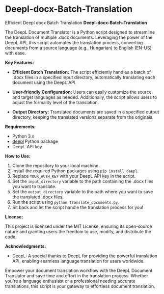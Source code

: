 # Deepl-docx-Batch-Translation
Efficient Deepl docx Batch Translation
**Deepl-docx-Batch-Translation**

The DeepL Document Translator is a Python script designed to streamline the translation of multiple .docx documents. Leveraging the power of the DeepL API, this script automates the translation process, converting documents from a source language (e.g., Hungarian) to English (EN-US) with ease.

**Key Features:**

- **Efficient Batch Translation:** The script efficiently handles a batch of .docx files in a specified input directory, automatically translating each document using the DeepL API.

- **User-friendly Configuration:** Users can easily customize the source and target languages as needed. Additionally, the script allows users to adjust the formality level of the translation.

- **Output Directory:** Translated documents are saved in a specified output directory, keeping the translated versions separate from the originals.

**Requirements:**

- Python 3.x
- [deepl](https://pypi.org/project/deepl/) Python package
- DeepL API key

**How to Use:**

1. Clone the repository to your local machine.
2. Install the required Python packages using `pip install deepl`.
3. Replace `YOUR_AUTH_KEY` with your DeepL API key in the script.
4. Set the `input_directory` variable to the path containing the .docx files you want to translate.
5. Set the `output_directory` variable to the path where you want to save the translated .docx files.
6. Run the script using `python translate_documents.py`.
7. Sit back and let the script handle the translation process for you!

**License:**

This project is licensed under the MIT License, ensuring its open-source nature and granting users the freedom to use, modify, and distribute the code.

**Acknowledgments:**

- DeepL: A special thanks to DeepL for providing the powerful translation API, enabling seamless language translation for users worldwide.

Empower your document translation workflow with the DeepL Document Translator and save time and effort in the translation process. Whether you're a language enthusiast or a professional needing accurate translations, this script is your gateway to effortless document translation.

